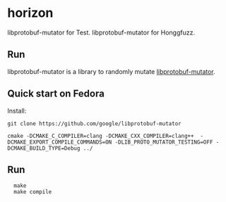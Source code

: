 # horizon
libprotobuf-mutator for Test.
libprotobuf-mutator for Honggfuzz.


## Run
libprotobuf-mutator is a library to randomly mutate
[libprotobuf-mutator](https://github.com/google/libprotobuf-mutator). <BR>

## Quick start on Fedora

Install:

```
git clone https://github.com/google/libprotobuf-mutator

cmake -DCMAKE_C_COMPILER=clang -DCMAKE_CXX_COMPILER=clang++  -DCMAKE_EXPORT_COMPILE_COMMANDS=ON -DLIB_PROTO_MUTATOR_TESTING=OFF -DCMAKE_BUILD_TYPE=Debug ../
```
## Run
```
  make 
  make compile
```
